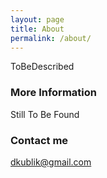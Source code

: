 ```yaml
---
layout: page
title: About
permalink: /about/
---
```


ToBeDescribed

### More Information

Still To Be Found

### Contact me

[dkublik@gmail.com](mailto:dkublik@gmail.com)